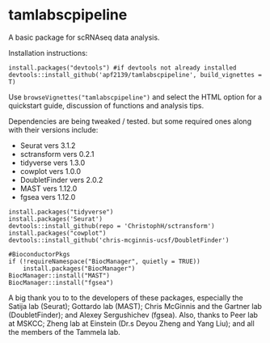 # tamlabscpipeline
A basic package for scRNAseq data analysis.


Installation instructions:
```
install.packages("devtools") #if devtools not already installed
devtools::install_github('apf2139/tamlabscpipeline', build_vignettes = T)
```

Use `browseVignettes("tamlabscpipeline")` and select the HTML option for a quickstart guide, discussion of functions and analysis tips.

Dependencies are being tweaked / tested. but some required ones along with their versions include:

* Seurat vers 3.1.2
* sctransform vers 0.2.1
* tidyverse vers 1.3.0
* cowplot vers 1.0.0
* DoubletFinder vers 2.0.2
* MAST vers 1.12.0
* fgsea vers 1.12.0



```
install.packages("tidyverse")
install.packages('Seurat')
devtools::install_github(repo = 'ChristophH/sctransform')
install.packages("cowplot")
devtools::install_github('chris-mcginnis-ucsf/DoubletFinder')

#BioconductorPkgs
if (!requireNamespace("BiocManager", quietly = TRUE))
    install.packages("BiocManager")
BiocManager::install("MAST")
BiocManager::install("fgsea")
```


A big thank you to to the developers of these packages, especially the Satija lab (Seurat); Gottardo lab (MAST); Chris McGinnis and the Gartner lab (DoubletFinder); and Alexey Sergushichev (fgsea). Also, thanks to Peer lab at MSKCC; Zheng lab at Einstein (Dr.s Deyou Zheng and Yang Liu); and all the members of the Tammela lab.

